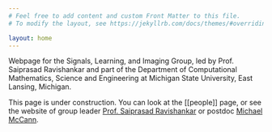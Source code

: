 ```yaml
---
# Feel free to add content and custom Front Matter to this file.
# To modify the layout, see https://jekyllrb.com/docs/themes/#overriding-theme-defaults

layout: home
---
```


Webpage for the Signals, Learning, and Imaging Group,
led by Prof. Saiprasad Ravishankar and 
part of the Department of Computational Mathematics, Science and Engineering
at Michigan State University, East Lansing, Michigan.

This page is under construction.
You can look at the [[people]] page,
or see the website of group leader [Prof. Saiprasad Ravishankar](https://sites.google.com/site/sairavishankar3/)
or postdoc [Michael McCann](https://www.egr.msu.edu/~mccann13/).
